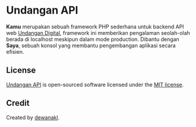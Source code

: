 # Undangan API
**Kamu** merupakan sebuah framework PHP sederhana untuk backend API web [Undangan Digital](https://github.com/erlandv/undangan-digital/), framework ini memberikan pengalaman seolah-olah berada di localhost meskipun dalam mode production. Dibantu dengan **Saya**, sebuah konsol yang membantu pengembangan aplikasi secara efisien.

## License
[Undangan API](https://github.com/erlandv/undangan-api) is open-sourced software licensed under the [MIT license](https://opensource.org/licenses/MIT).

## Credit
Created by [dewanakl](https://github.com/dewanakl).